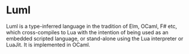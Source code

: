 # Luml

Luml is a type-inferred language in the tradition of Elm, OCaml, F# etc, 
which cross-compiles to Lua with the intention of being used as an
embedded scripted language, or stand-alone using the Lua interpreter
or LuaJit. It is implemented in OCaml.

